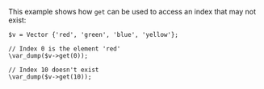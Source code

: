 This example shows how `get` can be used to access an index that may not exist:

```basic-usage.hack
$v = Vector {'red', 'green', 'blue', 'yellow'};

// Index 0 is the element 'red'
\var_dump($v->get(0));

// Index 10 doesn't exist
\var_dump($v->get(10));
```
